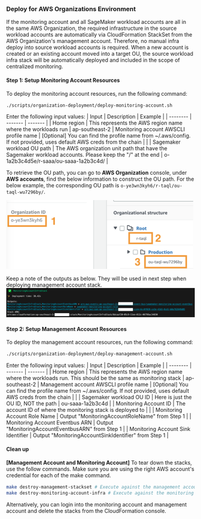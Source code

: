 ### Deploy for AWS Organizations Environment
If the monitoring account and all SageMaker workload accounts are all in the same AWS Organization, the required infrastructure in the source workload accounts are automatically via CloudFormation StackSet from the AWS Organization's management account. Therefore, no manual infra deploy into source workload accounts is required. When a new account is created or an existing account moved into a target OU, the source workload infra stack will be automatically deployed and included in the scope of centralized monitoring.

#### Step 1: Setup Monitoring Account Resources
To deploy the monitoring account resources, run the following command:
```bash
./scripts/organization-deployment/deploy-monitoring-account.sh
```
Enter the following input values:
| Input | Description | Example |
| -------- | ------- | ------- |
| Home region | This represents the AWS region name where the workloads run | ap-southeast-2
| Monitoring account AWSCLI profile name | [Optional] You can find the profile name from ~/.aws/config. If not provided, uses default AWS creds from the chain | |
| Sagemaker workload OU path | The AWS organization unit path that have the Sagemaker workload accounts. Please keep the "/" at the end | o-1a2b3c4d5e/r-saaa/ou-saaa-1a2b3c4d/ |

To retrieve the OU path, you can go to **AWS Organization** console, under **AWS accounts**, find the below information to construct the OU path. For the below example, the corresponding OU path is `o-ye3wn3kyh6/r-taql/ou-taql-wu7296by/`.
<div>
      <img src="../images/ouPath.png" alt="OU Path" width="500" style="display:inline-block">
</div>


Keep a note of the outputs as below. They will be used in next step when deploying management account stack.
![Monitoring Stack Outputs](../images/MonitoringStackOutputs.png)

#### Step 2: Setup Management Account Resources
To deploy the management account resources, run the following command:
```bash
./scripts/organization-deployment/deploy-management-account.sh
```
Enter the following input values:
| Input | Description | Example |
| -------- | ------- | ------- |
| Home region | This represents the AWS region name where the workloads run. This should be the same as monitoring stack | ap-southeast-2
| Management account AWSCLI profile name | [Optional] You can find the profile name from ~/.aws/config. If not provided, uses default AWS creds from the chain | |
| Sagemaker workload OU ID | Here is just the OU ID, NOT the path | ou-saaa-1a2b3c4d |
| Monitoring Account ID | The account ID of where the monitoring stack is deployed to | |
| Monitoring Account Role Name | Output "MonitoringAccountRoleName" from Step 1 |
| Monitoring Account Eventbus ARN | Output "MonitoringAccountEventbusARN" from Step 1 |
| Monitoring Account Sink Identifier | Output "MonitoringAccountSinkIdentifier" from Step 1 |

#### Clean up
**[Management Account and Monitoring Account]** To tear down the stacks, use the follow commands. Make sure you are using the right AWS account's credential for each of the make command. 
```bash
make destroy-management-stackset # Execute against the management account
make destroy-monitoring-account-infra # Execute against the monitoring account
```
Alternatively, you can login into the monitoring account and management account and delete the stacks from the CloudFormation console.